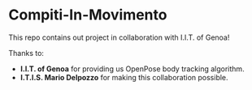 # Compiti-In-Movimento
This repo contains out project in collaboration with I.I.T. of Genoa!

Thanks to:
- __I.I.T. of Genoa__ for providing us OpenPose body tracking algorithm.
- __I.T.I.S. Mario Delpozzo__ for making this collaboration possible.
